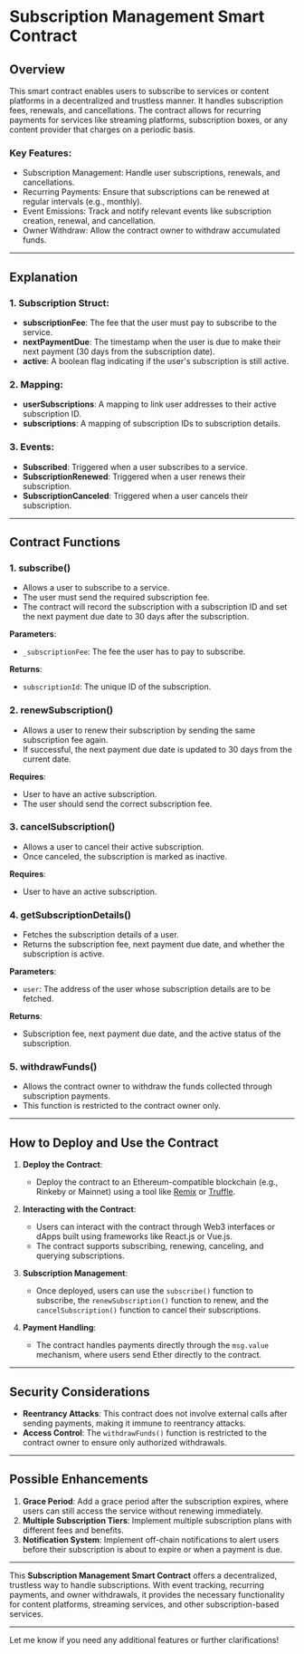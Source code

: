 # Subscription Management Smart Contract

## Overview

This smart contract enables users to subscribe to services or content platforms in a decentralized and trustless manner. It handles subscription fees, renewals, and cancellations. The contract allows for recurring payments for services like streaming platforms, subscription boxes, or any content provider that charges on a periodic basis.

### Key Features:
- Subscription Management: Handle user subscriptions, renewals, and cancellations.
- Recurring Payments: Ensure that subscriptions can be renewed at regular intervals (e.g., monthly).
- Event Emissions: Track and notify relevant events like subscription creation, renewal, and cancellation.
- Owner Withdraw: Allow the contract owner to withdraw accumulated funds.

---

## Explanation

### 1. **Subscription Struct**:
   - **subscriptionFee**: The fee that the user must pay to subscribe to the service.
   - **nextPaymentDue**: The timestamp when the user is due to make their next payment (30 days from the subscription date).
   - **active**: A boolean flag indicating if the user's subscription is still active.

### 2. **Mapping**:
   - **userSubscriptions**: A mapping to link user addresses to their active subscription ID.
   - **subscriptions**: A mapping of subscription IDs to subscription details.

### 3. **Events**:
   - **Subscribed**: Triggered when a user subscribes to a service.
   - **SubscriptionRenewed**: Triggered when a user renews their subscription.
   - **SubscriptionCanceled**: Triggered when a user cancels their subscription.

---

## Contract Functions

### 1. **subscribe()**
   - Allows a user to subscribe to a service.
   - The user must send the required subscription fee.
   - The contract will record the subscription with a subscription ID and set the next payment due date to 30 days after the subscription.

   **Parameters**:
   - `_subscriptionFee`: The fee the user has to pay to subscribe.

   **Returns**:
   - `subscriptionId`: The unique ID of the subscription.

### 2. **renewSubscription()**
   - Allows a user to renew their subscription by sending the same subscription fee again.
   - If successful, the next payment due date is updated to 30 days from the current date.

   **Requires**:
   - User to have an active subscription.
   - The user should send the correct subscription fee.

### 3. **cancelSubscription()**
   - Allows a user to cancel their active subscription.
   - Once canceled, the subscription is marked as inactive.

   **Requires**:
   - User to have an active subscription.

### 4. **getSubscriptionDetails()**
   - Fetches the subscription details of a user.
   - Returns the subscription fee, next payment due date, and whether the subscription is active.

   **Parameters**:
   - `user`: The address of the user whose subscription details are to be fetched.

   **Returns**:
   - Subscription fee, next payment due date, and the active status of the subscription.

### 5. **withdrawFunds()**
   - Allows the contract owner to withdraw the funds collected through subscription payments.
   - This function is restricted to the contract owner only.

---

## How to Deploy and Use the Contract

1. **Deploy the Contract**:
   - Deploy the contract to an Ethereum-compatible blockchain (e.g., Rinkeby or Mainnet) using a tool like [Remix](https://remix.ethereum.org/) or [Truffle](https://www.trufflesuite.com/).

2. **Interacting with the Contract**:
   - Users can interact with the contract through Web3 interfaces or dApps built using frameworks like React.js or Vue.js.
   - The contract supports subscribing, renewing, canceling, and querying subscriptions.

3. **Subscription Management**:
   - Once deployed, users can use the `subscribe()` function to subscribe, the `renewSubscription()` function to renew, and the `cancelSubscription()` function to cancel their subscriptions.

4. **Payment Handling**:
   - The contract handles payments directly through the `msg.value` mechanism, where users send Ether directly to the contract.

---

## Security Considerations

- **Reentrancy Attacks**: This contract does not involve external calls after sending payments, making it immune to reentrancy attacks.
- **Access Control**: The `withdrawFunds()` function is restricted to the contract owner to ensure only authorized withdrawals.

---

## Possible Enhancements

1. **Grace Period**: Add a grace period after the subscription expires, where users can still access the service without renewing immediately.
2. **Multiple Subscription Tiers**: Implement multiple subscription plans with different fees and benefits.
3. **Notification System**: Implement off-chain notifications to alert users before their subscription is about to expire or when a payment is due.

---

This **Subscription Management Smart Contract** offers a decentralized, trustless way to handle subscriptions. With event tracking, recurring payments, and owner withdrawals, it provides the necessary functionality for content platforms, streaming services, and other subscription-based services.

---

Let me know if you need any additional features or further clarifications!